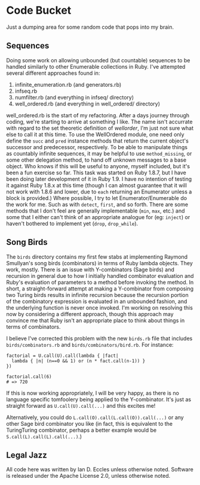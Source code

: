 # Code Bucket

Just a dumping area for some random code that pops into my brain.


## Sequences

Doing some work on allowing unbounded (but countable) sequences to be handled
similarly to other Enumerable collections in Ruby.  I've attempted several
different approaches found in:

1. infinite_enumeration.rb (and generators.rb)
1. infseq.rb
1. numfilter.rb (and everything in infseq/ directory)
1. well_ordered.rb (and everything in well_ordered/ directory)

well_ordered.rb is the start of my refactoring.  After a days journey through
coding, we're starting to arrive at something I like.  The name isn't accurrate
with regard to the set theoretic definition of *wellorder*, I'm just not sure
what else to call it at this time.  To use the WellOrdered
module, one need only define the `succ` and `pred` instance methods that return
the current object's successor and predecessor, respectively.  To be able to
manipulate things as countably infinite sequences, it may be helpful to use
`method_missing`, or some other delegation method, to hand off unknown messages
to a base object.  Who knows if this will be useful to anyone, myself included,
but it's been a fun exercise so far.  This task was started on Ruby 1.8.7, but
I have been doing later development of it in Ruby 1.9.  I have no intention of
testing it against Ruby 1.8.x at this time (though I can almost guarantee that
it will not work with 1.8.6 and lower, due to `each` returning an Enumerator
unless a block is provided.)  Where possible, I try to let Enumerator/Enumerable
do the work for me.  Such as with `detect`, `first`, and so forth.  There are
some methods that I don't feel are generally implementable (`min`, `max`, etc.)
and some that I either can't think of an appropriate analogue for (eg: `inject`)
or haven't bothered to implement yet (`drop`, `drop_while`).

## Song Birds

The `birds` directory contains my first few stabs at implementing Raymond Smullyan's
song birds (combinators) in terms of Ruby lambda objects.  They work, mostly.  There
is an issue with Y-combinators (Sage birds) and recursion in general due to how
I initially handled combinator evaluation and Ruby's evaluation of parameters to
a method before invoking the method.  In short, a straight-forward attempt at making
a Y-combinator from composing two Turing birds results in infinite recursion because
the recursion portion of the combinatory expression is evaluated in an unbounded
fashion, and the underlying function is never once invoked.  I'm working on resolving
this now by considering a different approach, though this approach may convince me
that Ruby isn't an appropriate place to think about things in terms of combinators.

I believe I've corrected this problem with the new `birds.rb` file that includes
`birds/combinators.rb` and `birds/combinators/bird.rb`.  For instance:

    factorial = U.call(U).call(lambda { |fact|
      lambda { |n| (n==0 && 1) or (n * fact.call(n-1)) }
    })

    factorial.call(6)
    # => 720

If this is now working appropriately, I will be very happy, as there is no
language specific tomfoolery being applied to the Y-combinator.  It's just as
straight forward as `U.call(U).call(...)` and this excites me!

Alternatively, you could do `L.call(O).call(L.call(O)).call(...)` or any other
Sage bird combinator you like (in fact, this is equivalent to the TuringTuring
combinator, perhaps a better example would be `S.call(L).call(L).call(...)`.)

## Legal Jazz

All code here was written by Ian D. Eccles unless otherwise noted.
Software is released under the Apache License 2.0, unless otherwise noted.
